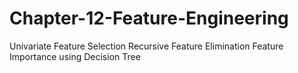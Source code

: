 # Chapter-12-Feature-Engineering

Univariate Feature Selection
Recursive Feature Elimination
Feature Importance using Decision Tree
